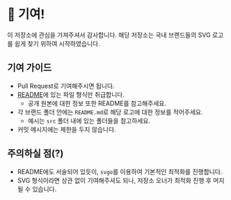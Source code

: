# 🎺 기여!

이 저장소에 관심을 가져주셔서 감사합니다. 해당 저장소는 국내 브랜드들의 SVG 로고를 쉽게 찾기 위하여 시작하였습니다.

## 기여 가이드

- Pull Request로 기여해주시면 됩니다.
- <a href="README.md">README</a>에 있는 파일 형식만 취급합니다.
  - 공개 원본에 대한 정보 또한 README를 참고해주세요.
- 각 브랜드 폴더 안에는 `README.md`로 해당 로고에 대한 정보를 적어주세요.
  - 예시는 `src` 폴더 내에 있는 폴더들을 참고하세요.
- 커밋 메시지에는 제한을 두지 않습니다.

## 주의하실 점(?)

- README에도 서술되어 있듯이, `svgo`를 이용하여 기본적인 최적화를 진행합니다.
- SVG 형식이라면 상관 없이 기여해주셔도 되나, 저장소 오너가 최적화 진행 후 머지될 수 있습니다.

